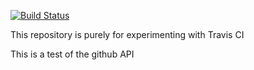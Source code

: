 [![Build Status](https://travis-ci.com/pleimer/dummy.svg?branch=master)](https://travis-ci.com/pleimer/dummy)

This repository is purely for experimenting with Travis CI

This is a test of the github API
